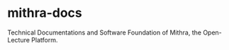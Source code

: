 # mithra-docs
Technical Documentations and Software Foundation of Mithra, the Open-Lecture Platform.
